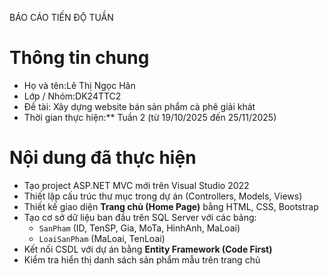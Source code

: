 BÁO CÁO TIẾN ĐỘ TUẦN
# Thông tin chung
  * Họ và tên:Lê Thị Ngọc Hân
  * Lớp / Nhóm:DK24TTC2
  * Đề tài: Xây dựng website bán sản phẩm cà phê giải khát
  * Thời gian thực hiện:** Tuần 2 (từ 19/10/2025 đến 25/11/2025)
# Nội dung đã thực hiện
- Tạo project ASP.NET MVC mới trên Visual Studio 2022
- Thiết lập cấu trúc thư mục trong dự án (Controllers, Models, Views)
- Thiết kế giao diện **Trang chủ (Home Page)** bằng HTML, CSS, Bootstrap
- Tạo cơ sở dữ liệu ban đầu trên SQL Server với các bảng:
  + `SanPham` (ID, TenSP, Gia, MoTa, HinhAnh, MaLoai)
  + `LoaiSanPham` (MaLoai, TenLoai)
- Kết nối CSDL với dự án bằng **Entity Framework (Code First)**
- Kiểm tra hiển thị danh sách sản phẩm mẫu trên trang chủ  
